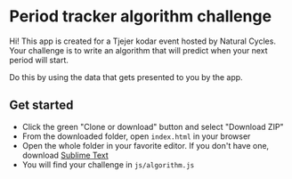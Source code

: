 # Period tracker algorithm challenge
Hi! This app is created for a Tjejer kodar event hosted by Natural Cycles.
Your challenge is to write an algorithm that will predict when your next period will start.

Do this by using the data that gets presented to you by the app.


## Get started
- Click the green "Clone or download" button and select "Download ZIP"
- From the downloaded folder, open `index.html` in your browser
- Open the whole folder in your favorite editor. If you don't have one, download [Sublime Text](https://www.sublimetext.com)
- You will find your challenge in `js/algorithm.js`